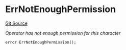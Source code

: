 # ErrNotEnoughPermission
[Git Source](https://github.com/Crossbell-Box/Crossbell-Contracts/blob/c7f31e42711569b1cb499ae27680e91d1ff85e00/contracts/libraries/Error.sol)

*Operator has not enough permission for this character*


```solidity
error ErrNotEnoughPermission();
```

